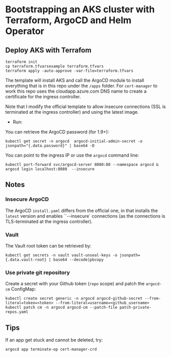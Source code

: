 # Bootstrapping an AKS cluster with Terraform, ArgoCD and Helm Operator

## Deploy AKS with Terrafom

```console
terraform init
cp terraform.tfvarsexample terraform.tfvars
terraform apply -auto-approve -var-file=terraform.tfvars
```

The template will install AKS and call the ArgoCD module to install everything that is in this repo under the `/apps` folder. For `cert-manager` to work this repo uses the cloudapp.azure.com DNS name to create a certificate for the ingress controller.

Note that I modify the official template to allow insecure connections (SSL is terminated at the ingress controller) and using the latest image.

- Run:

You can retrieve the ArgoCD password (for 1.9+):

```console
kubectl get secret -n argocd  argocd-initial-admin-secret -o jsonpath="{.data.password}" | base64 -D
```

You can point to the ingress IP or use the `argocd` command line:

```console
kubectl port-forward svc/argocd-server 8080:80 --namespace argocd &
argocd login localhost:8080  --insecure
```

## Notes


### Insecure ArgoCD

The ArgoCD `install.yaml` differs from the official one, in that installs the `latest` version and enables ``--insecure` connections (as the
connections is TLS-terminated at the ingress controller).

### Vault

The Vault root token can be retrieved by:

```console
kubectl get secrets -n vault vault-unseal-keys -o jsonpath={.data.vault-root} | base64 --decode|pbcopy
```

### Use private git repository

Create a secret with your Github token (`repo` scope) and patch the `argocd-cm` ConfigMap:

```console
kubectl create secret generic -n argocd argocd-github-secret --from-literal=token=<token> --from-literal=username=<github_username>
kubectl patch cm -n argocd argocd-cm --patch-file patch-private-repos.yaml
```

## Tips

If an app get stuck and cannot be deleted, try:

```console
argocd app terminate-op cert-manager-crd
```
